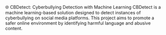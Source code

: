 🌐 CBDetect: Cyberbullying Detection with Machine Learning
CBDetect is a machine learning-based solution designed to detect instances of cyberbullying on social media platforms. This project aims to promote a safer online environment by identifying harmful language and abusive content.
